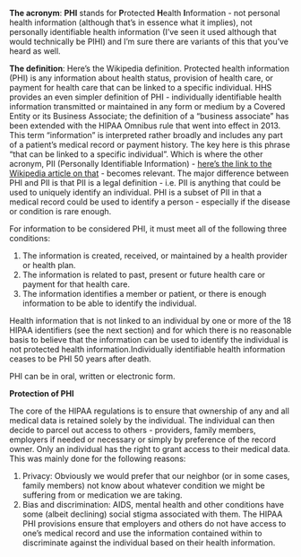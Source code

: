 **The acronym**: **PHI** stands for **P**rotected **H**ealth **I**nformation - not personal health information (although that’s in essence what it implies), not personally identifiable health information (I’ve seen it used although that would technically be PIHI) and I’m sure there are variants of this that you’ve heard as well.

**The definition**: Here’s the Wikipedia definition. Protected health information (PHI) is any information about health status, provision of health care, or payment for health care that can be linked to a specific individual. HHS provides an even simpler definition of PHI - individually identifiable health information transmitted or maintained in any form or medium by a Covered Entity or its Business Associate; the definition of a “business associate” has been extended with the HIPAA Omnibus rule that went into effect in 2013. This term “information” is interpreted rather broadly and includes any part of a patient’s medical record or payment history. The key here is this phrase “that can be linked to a specific individual”. Which is where the other acronym, PII (Personally Identifiable Information) - [here’s the link to the Wikipedia article on that][0] - becomes relevant. The major difference between PHI and PII is that PII is a legal definition - i.e. PII is anything that could be used to uniquely identify an individual. PHI is a subset of PII in that a medical record could be used to identify a person - especially if the disease or condition is rare enough.

For information to be considered PHI, it must meet all of the following three conditions:

1. The information is created, received, or maintained by a health provider or health plan.
2. The information is related to past, present or future health care or payment for that health care.
3. The information identifies a member or patient, or there is enough information to be able to identify the individual.

Health information that is not linked to an individual by one or more of the 18 HIPAA identifiers (see the next section) and for which there is no reasonable basis to believe that the information can be used to identify the individual is not protected health information.Individually identifiable health information ceases to be PHI 50 years after death.

PHI can be in oral, written or electronic form.


**Protection of PHI**

The core of the HIPAA regulations is to ensure that ownership of any and all medical data is retained solely by the individual. The individual can then decide to parcel out access to others - providers, family members, employers if needed or necessary or simply by preference of the record owner. Only an individual has the right to grant access to their medical data. This was mainly done for the following reasons:

1. Privacy: Obviously we would prefer that our neighbor (or in some cases, family members) not know about whatever condition we might be suffering from or medication we are taking.
2. Bias and discrimination: AIDS, mental health and other conditions have some (albeit declining) social stigma associated with them. The HIPAA PHI provisions ensure that employers and others do not have access to one’s medical record and use the information contained within to discriminate against the individual based on their health information.

[0]: http://en.wikipedia.org/wiki/Personally_identifiable_information
